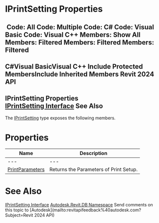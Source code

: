 # IPrintSetting Properties

﻿
 Code: All Code: Multiple Code: C# Code: Visual Basic Code: Visual C++  Members: Show All Members: Filtered Members: Filtered Members: Filtered   
---  
C#Visual BasicVisual C++
Include Protected MembersInclude Inherited Members
Revit 2024 API  
---  
IPrintSetting Properties  
[IPrintSetting Interface](fec3af2e-1c5d-8a84-6bf3-37f1d2633007.md "IPrintSetting Interface") See Also  
---  
The [IPrintSetting](fec3af2e-1c5d-8a84-6bf3-37f1d2633007.md "IPrintSetting Interface") type exposes the following members.
# Properties
| Name | Description |
| --- | --- |
| --- | --- | --- |
| [PrintParameters](66605827-b48a-ccc7-b2ad-8397b8810ac6.md "PrintParameters Property") | Returns the Parameters of Print Setup. |

# See Also
[IPrintSetting Interface](fec3af2e-1c5d-8a84-6bf3-37f1d2633007.md "IPrintSetting Interface")
[Autodesk.Revit.DB Namespace](87546ba7-461b-c646-cbb1-2cb8f5bff8b2.md "Autodesk.Revit.DB Namespace")
Send comments on this topic to [Autodesk](mailto:revitapifeedback%40autodesk.com?Subject=Revit 2024 API)